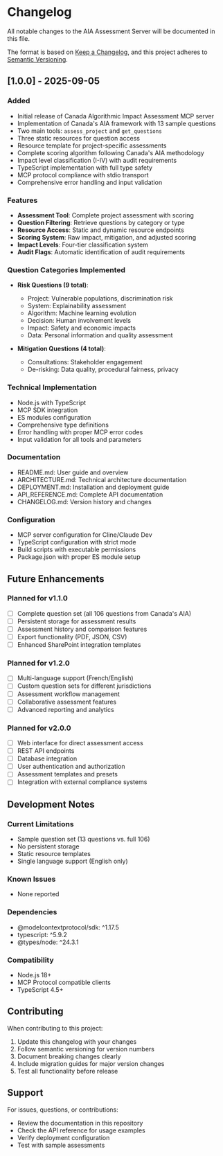 # Changelog

All notable changes to the AIA Assessment Server will be documented in this file.

The format is based on [Keep a Changelog](https://keepachangelog.com/en/1.0.0/),
and this project adheres to [Semantic Versioning](https://semver.org/spec/v2.0.0.html).

## [1.0.0] - 2025-09-05

### Added
- Initial release of Canada Algorithmic Impact Assessment MCP server
- Implementation of Canada's AIA framework with 13 sample questions
- Two main tools: `assess_project` and `get_questions`
- Three static resources for question access
- Resource template for project-specific assessments
- Complete scoring algorithm following Canada's AIA methodology
- Impact level classification (I-IV) with audit requirements
- TypeScript implementation with full type safety
- MCP protocol compliance with stdio transport
- Comprehensive error handling and input validation

### Features
- **Assessment Tool**: Complete project assessment with scoring
- **Question Filtering**: Retrieve questions by category or type
- **Resource Access**: Static and dynamic resource endpoints
- **Scoring System**: Raw impact, mitigation, and adjusted scoring
- **Impact Levels**: Four-tier classification system
- **Audit Flags**: Automatic identification of audit requirements

### Question Categories Implemented
- **Risk Questions (9 total)**:
  - Project: Vulnerable populations, discrimination risk
  - System: Explainability assessment
  - Algorithm: Machine learning evolution
  - Decision: Human involvement levels
  - Impact: Safety and economic impacts
  - Data: Personal information and quality assessment

- **Mitigation Questions (4 total)**:
  - Consultations: Stakeholder engagement
  - De-risking: Data quality, procedural fairness, privacy

### Technical Implementation
- Node.js with TypeScript
- MCP SDK integration
- ES modules configuration
- Comprehensive type definitions
- Error handling with proper MCP error codes
- Input validation for all tools and parameters

### Documentation
- README.md: User guide and overview
- ARCHITECTURE.md: Technical architecture documentation
- DEPLOYMENT.md: Installation and deployment guide
- API_REFERENCE.md: Complete API documentation
- CHANGELOG.md: Version history and changes

### Configuration
- MCP server configuration for Cline/Claude Dev
- TypeScript configuration with strict mode
- Build scripts with executable permissions
- Package.json with proper ES module setup

## Future Enhancements

### Planned for v1.1.0
- [ ] Complete question set (all 106 questions from Canada's AIA)
- [ ] Persistent storage for assessment results
- [ ] Assessment history and comparison features
- [ ] Export functionality (PDF, JSON, CSV)
- [ ] Enhanced SharePoint integration templates

### Planned for v1.2.0
- [ ] Multi-language support (French/English)
- [ ] Custom question sets for different jurisdictions
- [ ] Assessment workflow management
- [ ] Collaborative assessment features
- [ ] Advanced reporting and analytics

### Planned for v2.0.0
- [ ] Web interface for direct assessment access
- [ ] REST API endpoints
- [ ] Database integration
- [ ] User authentication and authorization
- [ ] Assessment templates and presets
- [ ] Integration with external compliance systems

## Development Notes

### Current Limitations
- Sample question set (13 questions vs. full 106)
- No persistent storage
- Static resource templates
- Single language support (English only)

### Known Issues
- None reported

### Dependencies
- @modelcontextprotocol/sdk: ^1.17.5
- typescript: ^5.9.2
- @types/node: ^24.3.1

### Compatibility
- Node.js 18+
- MCP Protocol compatible clients
- TypeScript 4.5+

## Contributing

When contributing to this project:
1. Update this changelog with your changes
2. Follow semantic versioning for version numbers
3. Document breaking changes clearly
4. Include migration guides for major version changes
5. Test all functionality before release

## Support

For issues, questions, or contributions:
- Review the documentation in this repository
- Check the API reference for usage examples
- Verify deployment configuration
- Test with sample assessments
